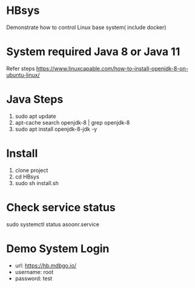 # HBsys
Demonstrate how to control Linux base system( include docker)

# System required Java 8 or Java 11
Refer steps https://www.linuxcapable.com/how-to-install-openjdk-8-on-ubuntu-linux/

# Java Steps
1. sudo apt update
2. apt-cache search openjdk-8 | grep openjdk-8
3. sudo apt install openjdk-8-jdk -y

# Install
1. clone project
2. cd HBsys
3. sudo sh install.sh
   
# Check service status
sudo systemctl status asoonr.service

# Demo System Login 

- url: https://hb.mdbgo.io/
- username: root
- password: test


